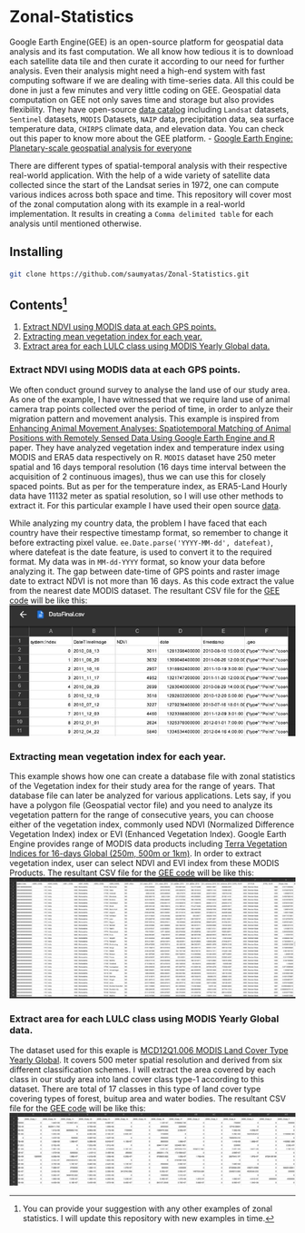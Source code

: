 # Zonal-Statistics
Google Earth Engine(GEE) is an open-source platform for geospatial data analysis and its fast computation. We all know how tedious it is to download each satellite data tile and then curate it according to our need for further analysis. Even their analysis might need a high-end system with fast computing software if we are dealing with time-series data. All this could be done in just a few minutes and very little coding on GEE. Geospatial data computation on GEE not only saves time and storage but also provides flexibility. They have open-source [data catalog](https://developers.google.com/earth-engine/datasets/) including `Landsat` datasets, `Sentinel` datasets, `MODIS` Datasets, `NAIP` data, precipitation data, sea surface temperature data, `CHIRPS` climate data, and elevation data. You can check out this paper to know more about the GEE platform. - [Google Earth Engine: Planetary-scale geospatial analysis for everyone](https://www.sciencedirect.com/science/article/pii/S0034425717302900)

There are different types of spatial-temporal analysis with their respective real-world application. With the help of a wide variety of satellite data collected since the start of the Landsat series in 1972, one can compute various indices across both space and time. This repository will cover most of the zonal computation along with its example in a real-world implementation. It results in creating a `Comma delimited table` for each analysis until mentioned otherwise.

## Installing
```bash
git clone https://github.com/saumyatas/Zonal-Statistics.git
```

## Contents[^note]
[^note]: You can provide your suggestion with any other examples of zonal statistics. I will update this repository with new examples in time.
1. [Extract NDVI using MODIS data at each GPS points.](#extract-ndvi-using-modis-data-at-each-gps-points)  
2. [Extracting mean vegetation index for each year.](#extracting-mean-vegetation-index-for-each-year)
3. [Extract area for each LULC class using MODIS Yearly Global data.](#extract-area-for-each-lulc-class-using-modis-yearly-global-data)

### Extract NDVI using MODIS data at each GPS points.
We often conduct ground survey to analyse the land use of our study area. As one of the example, I have witnessed that we require land use of animal camera trap points collected over the period of time, in order to anlyze their migration pattern and movement analysis. This example is inspired from [Enhancing Animal Movement Analyses: Spatiotemporal Matching of Animal Positions with Remotely Sensed Data Using Google Earth Engine and R](https://www.mdpi.com/2072-4292/13/20/4154) paper. They have analyzed vegetation index and temperature index using MODIS and ERA5 data respectively on R. `MODIS` dataset have 250 meter spatial and 16 days temporal resolution (16 days time interval between the acquisition of 2 continuous images), thus we can use this for closely spaced points. But as per for the temperature index, as ERA5-Land Hourly data have 11132 meter as spatial resolution, so I will use other methods to extract it. For this particular example I have used their open source [data](https://github.com/Smithsonian/SpatiotemporalMatchingOfAnimalPositionsWithRemotelySensedDataUsingGoogleEarthEngineAndR/blob/main/Data/Data.csv). 

While analyzing my country data, the problem I have faced that each country have their respective timestamp format, so remember to change it before extracting pixel value.
`ee.Date.parse('YYYY-MM-dd', datefeat)`, where datefeat is the date feature, is used to convert it to the required format. My data was in `MM-dd-YYYY` format, so know your data before analyzing it. The gap between date-time of GPS points and raster image date to extract NDVI is not more than 16 days. As this code extract the value from the nearest date MODIS dataset. The resultant CSV file for the [GEE code](1_MODIS_NDVI/MODIS_NDVI_GEE.js) will be like this:
![MODIS_NDVI_Result](1_MODIS_NDVI/Modis_ndvi_result.JPG)

### Extracting mean vegetation index for each year.
This example shows how one can create a database file with zonal statistics of the Vegetation index for their study area for the range of years. That database file can later be analyzed for various applications. Lets say, if you have a polygon file (Geospatial vector file) and you need to analyze its vegetation pattern for the range of consecutive years, you can choose either of the vegetation index, commonly used NDVI (Normalized Difference Vegetation Index) index or EVI (Enhanced Vegetation Index). Google Earth Engine provides range of MODIS data products including [Terra Vegetation Indices for 16-days Global (250m, 500m or 1km)](https://developers.google.com/earth-engine/datasets/catalog/MODIS_006_MOD13Q1). In order to extract vegetation index, user can select NDVI and EVI index from these MODIS Products. The resultant CSV file for the [GEE code](2_Zonal_EVI/Zonal_EVI_GEE.js) will be like this:
![Zonal_EVI_Result](2_Zonal_EVI/Zonal_EVI_result.JPG)

### Extract area for each LULC class using MODIS Yearly Global data.
The dataset  used for this exaple is [MCD12Q1.006 MODIS Land Cover Type Yearly Global](https://developers.google.com/earth-engine/datasets/catalog/MODIS_006_MCD12Q1?hl=en#bands). It covers 500 meter spatial resolution and derived from six different classification schemes. I will extract the area covered by each class in our study area into land cover class type-1 according to this dataset. There are total of 17 classes in this type of land cover type covering types of forest, buitup area and water bodies.
The resultant CSV file for the [GEE code](3_LULC_zonal/3_LULC_zonal_proportional.js) will be like this:
![LULC_area_result](3_LULC_zonal/3_result.JPG)
